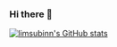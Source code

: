 ### Hi there 👋

[![limsubinn's GitHub stats](https://github-readme-stats.vercel.app/api?username=limsubinn)](https://github.com/anuraghazra/github-readme-stats)
<!--
**limsubinn/limsubinn** is a ✨ _special_ ✨ repository because its `README.md` (this file) appears on your GitHub profile.

Here are some ideas to get you started:

- 🔭 I’m currently working on ...
- 🌱 I’m currently learning ...
- 👯 I’m looking to collaborate on ...
- 🤔 I’m looking for help with ...
- 💬 Ask me about ...
- 📫 How to reach me: ...
- 😄 Pronouns: ...
- ⚡ Fun fact: ...
-->
